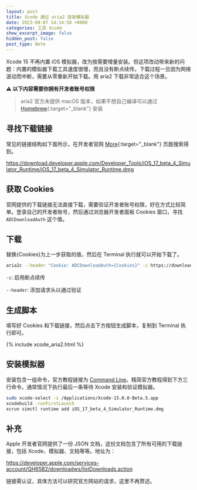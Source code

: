 ```yaml
---
layout: post
title: Xcode 通过 aria2 安装模拟器
date: 2023-08-07 14:14:58 +0800
categories: 工具 Xcode
show_excerpt_image: false
hidden_post: false
post_type: Note
---
```


Xcode 15 不再内置 iOS 模拟器，改为按需要增量安装。但这项改动带来新的问题：内置的模拟器下载工具速度很慢，而且没有断点续传。下载过程一旦因为网络波动而中断，需要从零重新开始下载。用 aria2 下载非常适合这个场景。

**⚠️ 以下内容需要你拥有开发者账号权限**

> aria2 官方未提供 macOS 版本，如果不想自己编译可以通过 [Homebrew](https://formulae.brew.sh/formula/aria2){:target="\_blank"} 安装

## 寻找下载链接

常见的链接结构如下面所示，在开发者官网 [More](https://developer.apple.com/download/all/?q=visionos){:target="\_blank"} 页面搜索得到。

https://download.developer.apple.com/Developer_Tools/iOS_17_beta_4_Simulator_Runtime/iOS_17_beta_4_Simulator_Runtime.dmg

## 获取 Cookies

官网提供的下载链接无法直接下载，需要验证开发者账号权限，好在方式比较简单。登录自己的开发者账号，然后通过浏览器开发者面板 Cookies 窗口，寻找 `ADCDownloadAuth` 这个值。

## 下载

替换{Cookies}为上一步获取的值，然后在 Terminal 执行就可以开始下载了。

```bash
aria2c --header "Cookie: ADCDownloadAuth={Cookies}" -c https://download.developer.apple.com/Developer_Tools/visionOS_1_beta_2_Simulator_Runtime/visionOS_1_beta_2_Simulator_Runtime.dmg
```

`-c`: 启用断点续传

`--header`: 添加请求头以通过验证

## 生成脚本

填写好 Cookies 和下载链接，然后点击下方按钮生成脚本，复制到 Terminal 执行即可。

{% include xcode_aria2.html %}

## 安装模拟器

安装包含一组命令，官方教程链接为 [Command Line](https://developer.apple.com/documentation/xcode/installing-additional-simulator-runtimes#Install-and-manage-Simulator-runtimes-from-the-command-line)。精简官方教程得到下方三行命令，通常情况下执行最后一条等待 Xcode 安装和验证模拟器。

```bash
sudo xcode-select -s /Applications/Xcode-15.0.0-Beta.5.app
xcodebuild -runFirstLaunch
xcrun simctl runtime add iOS_17_beta_4_Simulator_Runtime.dmg
```

## 补充

Apple 开发者官网提供了一份 JSON 文档，这份文档包含了所有可用的下载链接，包括 Xcode、模拟器、文档等等。地址为：

https://developer.apple.com/services-account/QH65B2/downloadws/listDownloads.action

链接需认证，具体方法可以研究官方网站的请求，这里不再赘述。
